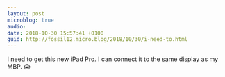 ```yaml
---
layout: post
microblog: true
audio: 
date: 2018-10-30 15:57:41 +0100
guid: http://fossil12.micro.blog/2018/10/30/i-need-to.html
---
```

I need to get this new iPad Pro. I can connect it to the same display as my MBP. 😱
